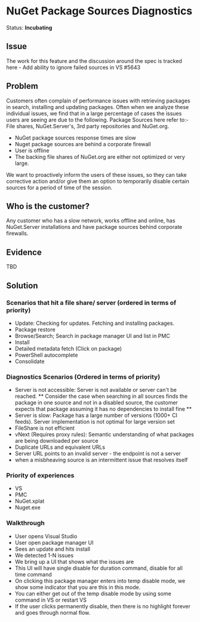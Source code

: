 # NuGet Package Sources Diagnostics

Status: **Incubating**

## Issue
The work for this feature and the discussion around the spec is tracked here - Add ability to ignore failed sources in VS #5643

## Problem
Customers often complain of performance issues with retrieving packages in search, installing and updating packages. Often when we analyze these individual issues, we find that in a large percentage of cases the issues users are seeing are due to the following. Package Sources here refer to:- File shares, NuGet.Server's, 3rd party repositories and NuGet.org.

  * NuGet package sources response times are slow
  * Nuget package sources are behind a corporate firewall
  * User is offline
  * The backing file shares of NuGet.org are either not optimized or very large.

We want to proactively inform the users of these issues, so they can take corrective action and/or give them an option to temporarily disable certain sources for a period of time of the session.

## Who is the customer?
Any customer who has a slow network, works offline and online, has NuGet.Server installations and have package sources behind corporate firewalls.

## Evidence
TBD

## Solution

### Scenarios that hit a file share/ server (ordered in terms of priority)
 
  * Update: Checking for updates. Fetching and installing packages.
  * Package restore
  * Browse/Search; Search in package manager UI and list in PMC
  * Install
  * Detailed metadata fetch (Click on package)
  * PowerShell autocomplete
  * Consolidate
 

### Diagnostics Scenarios (Ordered in terms of priority)

  * Server is not accessible: Server is not available or server can't be reached. ** Consider the case when searching in all sources finds the package in one source and not in a disabled source, the customer expects that package assuming it has no dependencies to install fine **
  * Server is slow: Package has a large number of versions (1000+ CI feeds). Server implementation is not optimal for large version set
  * FileShare is not efficient
  * vNext (Requires proxy rules): Semantic understanding of what packages are being downloaded per source
  * Duplicate URLs and equivalent URLs
  * Server URL points to an invalid server - the endpoint is not a server
  * when a misbheaving source is an intermittent issue that resolves itself

### Priority of experiences
  * VS
  * PMC
  * NuGet.xplat
  * Nuget.exe

### Walkthrough
  * User opens Visual Studio
  * User open  package manager UI
  * Sees an update and hits install
  * We detected 1-N issues
  * We bring up a UI that shows what the issues are
  * This UI will have single disable for duration command, disable for all time command
  * On clicking this package manager enters into temp disable mode, we show some indicator that you are this in this mode.
  * You can either get out of the temp disable mode by using some command in VS or restart VS
  * If the user clicks permanently disable, then there is no highlight forever and goes through normal flow.